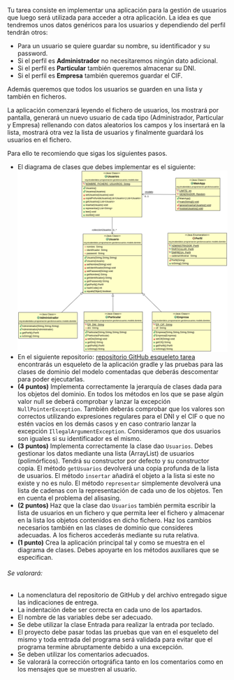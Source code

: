 Tu tarea consiste en implementar una aplicación para la gestión de usuarios que luego será utilizada para acceder a otra aplicación. La idea es que tendremos unos datos genéricos para los usuarios y dependiendo del perfil tendrán otros:

- Para un usuario se quiere guardar su nombre, su identificador y su password.
- Si el perfil es **Administrador** no necesitaremos ningún dato adicional.
- Si el perfil es **Particular** también queremos almacenar su DNI.
- Si el perfil es **Empresa** también queremos guardar el CIF.

Además queremos que todos los usuarios se guarden en una lista y también en ficheros.

La aplicación comenzará leyendo el fichero de usuarios, los mostrará por pantalla, generará un nuevo usuario de cada tipo (Administrador, Particular y Empresa) rellenando con datos aleatorios los campos y los insertará en la lista, mostrará otra vez la lista de usuarios y finalmente guardará los usuarios en el fichero.

Para ello te recomiendo que sigas los siguientes pasos.

- El diagrama de clases que debes implementar es el siguiente:
![Diagrama de clases para trasladables](src/main/resources/usuarios.png)
- En el siguiente repositorio: [repositorio GitHub esqueleto tarea](https://github.com/andresrubiodelrio/GestionUsuarios) encontrarás un esqueleto de la aplicación gradle y las pruebas para las clases de dominio del modelo comentadas que deberás descomentar para poder ejecutarlas.
- **(4 puntos)** Implementa correctamente la jerarquía de clases dada para los objetos del dominio. En todos los métodos en los que se pase algún valor null se deberá comprobar y lanzar la excepción `NullPointerException`. También deberás comprobar que los valores son correctos utilizando expresiones regulares para el DNI y el CIF o que no estén vacíos en los demás casos y en caso contrario lanzar la excepción `IllegalArgumentException`. Consideramos que dos usuarios son iguales si su identificador es el mismo.
- **(3 puntos)** Implementa correctamente la clase dao `Usuarios`. Debes gestionar los datos mediante una lista (ArrayList) de usuarios (polimórficos). Tendrá su constructor por defecto y su constructor copia. El método `getUsuarios` devolverá una copia profunda de la lista de usuarios. El método `insertar` añadirá el objeto a la lista si este no existe y no es nulo. El método `representar` simplemente devolverá una lista de cadenas con la representación de cada uno de los objetos. Ten en cuenta el problema del alisasing.
- **(2 puntos)** Haz que la clase dao `Usuarios` también permita escribir la lista de usuarios en un fichero y que permita leer el fichero y almacenar en la lista los objetos contenidos en dicho fichero. Haz los cambios necesarios también en las clases de dominio que consideres adecuadas. A los ficheros accederás mediante su ruta relativa.
- **(1 punto)** Crea la aplicación principal tal y como se muestra en el diagrama de clases. Debes apoyarte en los métodos auxiliares que se especifican.

###### Se valorará:

- La nomenclatura del repositorio de GitHub y del archivo entregado sigue las indicaciones de entrega.
- La indentación debe ser correcta en cada uno de los apartados.
- El nombre de las variables debe ser adecuado.
- Se debe utilizar la clase Entrada para realizar la entrada por teclado.
- El proyecto debe pasar todas las pruebas que van en el esqueleto del mismo y toda entrada del programa será validada para evitar que el programa termine abruptamente debido a una excepción.
- Se deben utilizar los comentarios adecuados.
- Se valorará la corrección ortográfica tanto en los comentarios como en los mensajes que se muestren al usuario.
